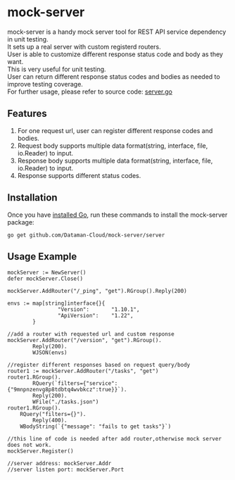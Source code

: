 # mock-server
mock-server is a handy mock server tool for REST API service dependency in unit testing.  
It sets up a real server with custom registerd routers.  
User is able to customize different response status code and body as they want.  
This is very useful for unit testing.  
User can return different response status codes and bodies as needed to improve testing coverage.  
For further usage, please refer to source code: [server.go](https://github.com/Dataman-Cloud/mock-server/blob/master/server/server.go)  

## Features
1. For one request url, user can register different response codes and bodies.
2. Request body supports multiple data format(string, interface, file, io.Reader) to input.
3. Response body supports multiple data format(string, interface, file, io.Reader) to input.
3. Response supports different status codes.

## Installation
Once you have [installed Go](https://golang.org/doc/install#releases), run these commands to install the mock-server package:
```
go get github.com/Dataman-Cloud/mock-server/server
```

## Usage Example
```
mockServer := NewServer()
defer mockServer.Close()

mockServer.AddRouter("/_ping", "get").RGroup().Reply(200)

envs := map[string]interface{}{
                "Version":       "1.10.1",
                "ApiVersion":    "1.22",
        }

//add a router with requested url and custom response
mockServer.AddRouter("/version", "get").RGroup().
        Reply(200).
        WJSON(envs)

//register different responses based on request query/body
router1 := mockServer.AddRouter("/tasks", "get")
router1.RGroup().
        RQuery(`filters={"service":{"9mnpnzenvg8p8tdbtq4wvbkcz":true}}`).
        Reply(200).
        WFile("./tasks.json")
router1.RGroup().
	RQuery("filters={}").
        Reply(400).
	WBodyString(`{"message": "fails to get tasks"}`)

//this line of code is needed after add router,otherwise mock server does not work.
mockServer.Register()

//server address: mockServer.Addr
//server listen port: mockServer.Port

```
